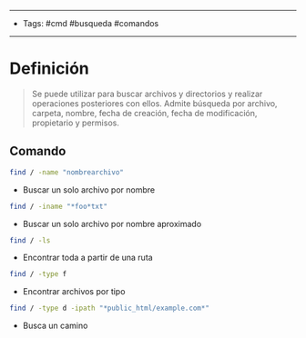 -----------------
- Tags: #cmd #busqueda #comandos
--------------------------------
# Definición

> Se puede utilizar para buscar archivos y directorios y realizar operaciones posteriores con ellos. Admite búsqueda por archivo, carpeta, nombre, fecha de creación, fecha de modificación, propietario y permisos.

## Comando

```bash
find / -name "nombrearchivo"
```
- Buscar un solo archivo por nombre

```bash
find / -iname "*foo*txt"
```
- Buscar un solo archivo por nombre aproximado

```bash
find / -ls
```
- Encontrar toda a partir de una ruta

```bash
find / -type f
```
- Encontrar archivos por tipo

```bash
find / -type d -ipath "*public_html/example.com*"
```
- Busca un camino